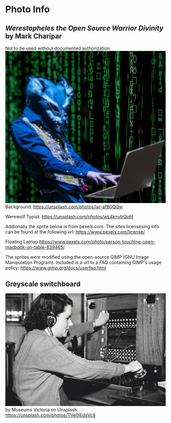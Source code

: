 # Photo Info

## ***Werestopheles the Open Source Warrior Divinity*** by Mark Charipar 
Not to be used without documented authorization:
![logo.jpg](logo.jpg)
Background:
https://unsplash.com/photos/iar-afB0QQw

Werewolf Typist:
https://unsplash.com/photos/wL4knvbQphI

Addionally the sprite below is from pexels.com.  The sites licensesing info can be found at the following url:
https://www.pexels.com/license/

Floating Laptop
https://www.pexels.com/photo/person-touching-open-macbook-on-table-839465/

The sprites were modified using the open-source GIMP (GNU Image Manipulation Program).  Included is a url to a FAQ containing GIMP's usage policy:
https://www.gimp.org/docs/userfaq.html

## Greyscale switchboard 
![call_center.jpg](call_center.jpg) by Museums Victoria on Unsplash:
https://unsplash.com/photos/TVe0IEdsVc8